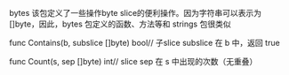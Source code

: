 bytes 
该包定义了一些操作byte slice的便利操作。因为字符串可以表示为 []byte，因此，bytes 包定义的函数、方法等和 strings 包很类似

func Contains(b, subslice []byte) bool// 子slice subslice 在 b 中，返回 true

func Count(s, sep []byte) int// slice sep 在 s 中出现的次数（无重叠）
